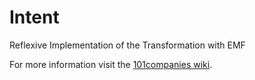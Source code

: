# Intent
Reflexive Implementation of the Transformation with EMF

For more information visit the [101companies wiki](http://www.101companies.org).
